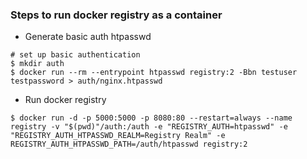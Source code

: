 ### Steps to run docker registry as a container


- Generate basic auth htpasswd
```
# set up basic authentication
$ mkdir auth
$ docker run --rm --entrypoint htpasswd registry:2 -Bbn testuser testpassword > auth/nginx.htpasswd
```

- Run docker registry

```
$ docker run -d -p 5000:5000 -p 8080:80 --restart=always --name registry -v "$(pwd)"/auth:/auth -e "REGISTRY_AUTH=htpasswd" -e "REGISTRY_AUTH_HTPASSWD_REALM=Registry Realm" -e REGISTRY_AUTH_HTPASSWD_PATH=/auth/htpasswd registry:2
```

